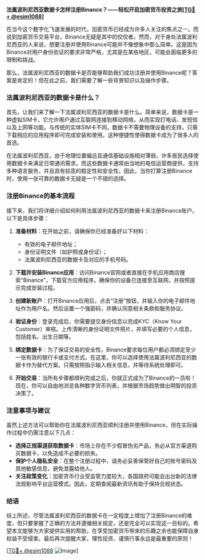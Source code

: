 **法属波利尼西亚数据卡怎样注册Binance？——轻松开启加密货币投资之旅[[TG💪+ @esim1088](https://t.me/s/esim1088)]**

在当今这个数字化飞速发展的时代，加密货币已经成为许多人关注的焦点之一。而说到加密货币交易平台，Binance无疑是其中的佼佼者。然而，对于身处法属波利尼西亚的人来说，想要注册并使用Binance可能并不像想象中那么简单。这是因为Binance对用户身份验证的要求非常严格，尤其是在某些地区，可能会面临更多的限制和挑战。

那么，法属波利尼西亚的数据卡是否能够帮助我们成功注册并使用Binance呢？答案是肯定的！但在此之前，我们需要了解一些背景知识以及操作步骤。

### 法属波利尼西亚的数据卡是什么？

首先，让我们来了解一下法属波利尼西亚的数据卡是什么。简单来说，数据卡是一种虚拟SIM卡，它允许用户通过互联网连接到移动网络，从而实现打电话、发短信以及上网等功能。与传统的实体SIM卡不同，数据卡不需要物理设备的支持，只需下载相应的应用程序即可完成安装和使用。这种便捷性使得数据卡成为了很多人的首选。

在法属波利尼西亚，由于地理位置偏远且通信基础设施相对薄弱，许多居民选择使用数据卡来满足日常通讯需求。而这些数据卡通常由当地的电信运营商提供，支持多种语言服务，并且具有较高的稳定性和安全性。因此，当你打算注册Binance时，使用一张可靠的数据卡无疑是一个不错的选择。

### 注册Binance的基本流程

接下来，我们将详细介绍如何利用法属波利尼西亚的数据卡来注册Binance账户。以下是具体步骤：

1. **准备材料**：在开始之前，请确保你已经准备好以下材料：
   - 有效的电子邮件地址；
   - 身份证明文件（如护照或身份证）；
   - 法属波利尼西亚的数据卡及对应的手机号码。

2. **下载并安装Binance应用**：访问Binance官网或者直接在手机应用商店搜索“Binance”，下载官方应用程序。确保你的设备已连接至互联网，并按照提示完成安装过程。

3. **创建新账户**：打开Binance应用后，点击“注册”按钮，并输入你的电子邮件地址作为用户名。然后设置一个强密码，并确认同意相关条款和服务协议。

4. **验证身份**：登录完成后，你需要提交身份信息以完成KYC（Know Your Customer）审核。上传清晰的身份证明文件照片，并填写必要的个人信息，包括姓名、出生日期等。

5. **绑定数据卡**：为了保证交易的安全性，Binance要求每位用户都必须绑定至少一张有效的银行卡或支付方式。在这里，你可以选择使用法属波利尼西亚的数据卡作为替代方案。只需按照指示输入相关信息，并等待系统处理即可。

6. **开始交易**：当所有步骤都顺利完成之后，你就正式成为了Binance的一员啦！现在，你可以自由地浏览各种数字货币列表，并根据市场趋势做出明智的投资决策了。

### 注意事项与建议

虽然上述方法可以帮助你在法属波利尼西亚顺利注册并使用Binance，但在实际操作过程中仍需注意以下几点：

- **选择正规渠道获取数据卡**：市场上存在不少假冒伪劣产品，务必从官方渠道购买数据卡，以免造成不必要的损失。
- **保护个人隐私安全**：在整个注册过程中，请务必妥善保管好自己的账号密码及其他敏感信息，避免泄露给他人。
- **关注政策变化**：加密货币行业受监管力度较大，各国政府可能会出台新的法律法规影响平台运营模式。因此，定期查阅最新资讯有助于保持合规状态。

### 结语

综上所述，尽管法属波利尼西亚的数据卡在一定程度上增加了注册Binance的难度，但只要掌握了正确的方法并遵循相关规定，还是完全可以实现这一目标的。希望本文能够为大家提供实用的帮助，在享受加密货币带来的乐趣之余也能保障自身权益不受侵害。最后再次提醒大家，理性投资、谨慎行事永远是最重要的原则！

[[TG💪+ @esim1088](https://t.me/s/esim1088) ![Image](https://i.postimg.cc/4NQfJmqS/Snipaste-2025-05-13-00-14-12.png)]